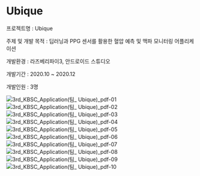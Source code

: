 # Ubique
프로젝트명 : Ubique

주제 및 개발 목적 : 딥러닝과 PPG 센서를 활용한 혈압 예측 및 맥파 모니터링 어플리케이션

개발환경 : 라즈베리파이3, 안드로이드 스튜디오

개발기간 : 2020.10 ~ 2020.12

개발인원 : 3명

![3rd_KBSC_Application(팀_ Ubique)_pdf-01](https://user-images.githubusercontent.com/53815335/173017861-6ed41918-d498-4d8f-9825-f1f1dc2d08df.png)
![3rd_KBSC_Application(팀_ Ubique)_pdf-02](https://user-images.githubusercontent.com/53815335/173017868-0dbbe39e-502b-4107-ae51-9c7c67e90fde.png)
![3rd_KBSC_Application(팀_ Ubique)_pdf-03](https://user-images.githubusercontent.com/53815335/173017870-d3198d6f-7c7d-470e-97f6-29bf28d9e416.png)
![3rd_KBSC_Application(팀_ Ubique)_pdf-04](https://user-images.githubusercontent.com/53815335/173017872-8827067e-2fe4-4f89-9d27-93f44c1157cc.png)
![3rd_KBSC_Application(팀_ Ubique)_pdf-05](https://user-images.githubusercontent.com/53815335/173017873-e6b9b511-27ad-4bfb-a423-18ef87c5c241.png)
![3rd_KBSC_Application(팀_ Ubique)_pdf-06](https://user-images.githubusercontent.com/53815335/173017875-4462ef18-a09e-458a-bc25-3baad7f870c4.png)
![3rd_KBSC_Application(팀_ Ubique)_pdf-07](https://user-images.githubusercontent.com/53815335/173017880-87d0a21f-8937-4c00-a848-e755d7fe13f8.png)
![3rd_KBSC_Application(팀_ Ubique)_pdf-08](https://user-images.githubusercontent.com/53815335/173017881-946c4f48-e29d-4da9-8af7-ac66ee3ebd3c.png)
![3rd_KBSC_Application(팀_ Ubique)_pdf-09](https://user-images.githubusercontent.com/53815335/173017884-11fab575-9ec7-4d98-93bd-bb2174717a3c.png)
![3rd_KBSC_Application(팀_ Ubique)_pdf-10](https://user-images.githubusercontent.com/53815335/173017888-3b5de165-7185-4b8a-9f9f-a38280f60018.png)
